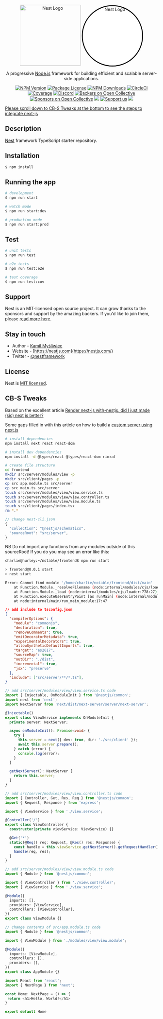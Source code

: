 <p align="center">
  <a href="http://nestjs.com/" target="blank"><img src="https://nestjs.com/img/logo-small.svg" width="200" alt="Nest Logo" /></a>
  <a href="http://nestjs.com/" target="blank"><img src="https://www.svgrepo.com/show/354113/nextjs-icon.svg" width="196" style="background-color: white; border-radius: 50%; border: 3px solid black;" alt="Nest Logo" /></a>
</p>

[circleci-image]: https://img.shields.io/circleci/build/github/nestjs/nest/master?token=abc123def456
[circleci-url]: https://circleci.com/gh/nestjs/nest

  <p align="center">A progressive <a href="http://nodejs.org" target="_blank">Node.js</a> framework for building efficient and scalable server-side applications.</p>
    <p align="center">
<a href="https://www.npmjs.com/~nestjscore" target="_blank"><img src="https://img.shields.io/npm/v/@nestjs/core.svg" alt="NPM Version" /></a>
<a href="https://www.npmjs.com/~nestjscore" target="_blank"><img src="https://img.shields.io/npm/l/@nestjs/core.svg" alt="Package License" /></a>
<a href="https://www.npmjs.com/~nestjscore" target="_blank"><img src="https://img.shields.io/npm/dm/@nestjs/common.svg" alt="NPM Downloads" /></a>
<a href="https://circleci.com/gh/nestjs/nest" target="_blank"><img src="https://img.shields.io/circleci/build/github/nestjs/nest/master" alt="CircleCI" /></a>
<a href="https://coveralls.io/github/nestjs/nest?branch=master" target="_blank"><img src="https://coveralls.io/repos/github/nestjs/nest/badge.svg?branch=master#9" alt="Coverage" /></a>
<a href="https://discord.gg/G7Qnnhy" target="_blank"><img src="https://img.shields.io/badge/discord-online-brightgreen.svg" alt="Discord"/></a>
<a href="https://opencollective.com/nest#backer" target="_blank"><img src="https://opencollective.com/nest/backers/badge.svg" alt="Backers on Open Collective" /></a>
<a href="https://opencollective.com/nest#sponsor" target="_blank"><img src="https://opencollective.com/nest/sponsors/badge.svg" alt="Sponsors on Open Collective" /></a>
  <a href="https://paypal.me/kamilmysliwiec" target="_blank"><img src="https://img.shields.io/badge/Donate-PayPal-ff3f59.svg"/></a>
    <a href="https://opencollective.com/nest#sponsor"  target="_blank"><img src="https://img.shields.io/badge/Support%20us-Open%20Collective-41B883.svg" alt="Support us"></a>
  <a href="https://twitter.com/nestframework" target="_blank"><img src="https://img.shields.io/twitter/follow/nestframework.svg?style=social&label=Follow"></a>
</p>
  <!--[![Backers on Open Collective](https://opencollective.com/nest/backers/badge.svg)](https://opencollective.com/nest#backer)
  [![Sponsors on Open Collective](https://opencollective.com/nest/sponsors/badge.svg)](https://opencollective.com/nest#sponsor)-->

[Please scroll down to CB-S Tweaks at the bottom to see the steps to integrate next-js](##cb-s-tweaks)

## Description

[Nest](https://github.com/nestjs/nest) framework TypeScript starter repository.

## Installation

```bash
$ npm install
```

## Running the app

```bash
# development
$ npm run start

# watch mode
$ npm run start:dev

# production mode
$ npm run start:prod
```

## Test

```bash
# unit tests
$ npm run test

# e2e tests
$ npm run test:e2e

# test coverage
$ npm run test:cov
```

## Support

Nest is an MIT-licensed open source project. It can grow thanks to the sponsors and support by the amazing backers. If you'd like to join them, please [read more here](https://docs.nestjs.com/support).

## Stay in touch

- Author - [Kamil Myśliwiec](https://kamilmysliwiec.com)
- Website - [https://nestjs.com](https://nestjs.com/)
- Twitter - [@nestframework](https://twitter.com/nestframework)

## License

Nest is [MIT licensed](LICENSE).

## CB-S Tweaks

Based on the excellent article [Render next-js with-nestjs, did I just made (sic) next js better?](https://plainenglish.io/blog/render-next-js-with-nestjs-did-i-just-made-next-js-better-aa294d8d2c67)

Some gaps filled in with this article on how to build a [custom server using next.js](https://nextjs.org/docs/pages/building-your-application/configuring/custom-server)

```bash
# install dependencies
npm install next react react-dom

# install dev dependencies
npm install -d @types/react @types/react-dom rimraf

```

```bash
# create file structure
cd frontend
mkdir src/server/modules/view -p
mkdir src/client/pages -p
cp src app.module.ts src/server
cp src main.ts src/server
touch src/server/modules/view/view.service.ts
touch src/server/modules/view/view.controller.ts
touch src/server/modules/view/view.module.ts
touch src/client/pages/index.tsx
rm *.*
```

```js
// change nest-cli.json
{
  "collection": "@nestjs/schematics",
  "sourceRoot": "src/server",
}
```

NB Do not import any functions from any modules outside of this sourceRoot!
If you do you may see an error like this:

```bash
charlie@hurley:~/notable/frontend$ npm run start

> frontend@0.0.1 start
> nest start

Error: Cannot find module '/home/charlie/notable/frontend/dist/main'
    at Function.Module._resolveFilename (node:internal/modules/cjs/loader:933:15)
    at Function.Module._load (node:internal/modules/cjs/loader:778:27)
    at Function.executeUserEntryPoint [as runMain] (node:internal/modules/run_main:79:12)
    at node:internal/main/run_main_module:17:47
```

```json
// add include to tsconfig.json
{
  "compilerOptions": {
    "module": "commonjs",
    "declaration": true,
    "removeComments": true,
    "emitDecoratorMetadata": true,
    "experimentalDecorators": true,
    "allowSyntheticDefaultImports": true,
    "target": "es2017",
    "sourceMap": true,
    "outDir": "./dist",
    "incremental": true,
    "jsx": "preserve"
  },
  "include": ["src/server/**/*.ts"],
}
```

```typescript
// add src/server/modules/view/view.service.ts code
import { Injectable, OnModuleInit } from '@nestjs/common';
import next from 'next';
import NextServer from 'next/dist/next-server/server/next-server';

@Injectable()
export class ViewService implements OnModuleInit {
  private server: NextServer;

  async onModuleInit(): Promise<void> {
    try {
      this.server = next({ dev: true, dir: './src/client' });
      await this.server.prepare();
    } catch (error) {
      console.log(error);
    }
  }

  getNextServer(): NextServer {
    return this.server;
  }
}
```

```typescript
// add src/server/modules/view/view.controller.ts code
import { Controller, Get, Res, Req } from '@nestjs/common';
import { Request, Response } from 'express';

import { ViewService } from './view.service';

@Controller('/')
export class ViewController {
  constructor(private viewService: ViewService) {}

  @Get('*')
  static(@Req() req: Request, @Res() res: Response) {
    const handle = this.viewService.getNextServer().getRequestHandler();
    handle(req, res);
  }
}
```

```typescript
// add src/server/modules/view/view.module.ts code
import { Module } from '@nestjs/common';

import { ViewController } from './view.controller';
import { ViewService } from './view.service';

@Module({
  imports: [],
  providers: [ViewService],
  controllers: [ViewController],
})
export class ViewModule {}

```

```typescript
// change contents of src/app.module.ts code
import { Module } from '@nestjs/common';

import { ViewModule } from './modules/view/view.module';

@Module({
  imports: [ViewModule],
  controllers: [],
  providers: [],
})
export class AppModule {}

```

```typescript
import React from 'react';
import { NextPage } from 'next';

const Home: NextPage = () => {
 return <h1>Hello, World!</h1>
}

export default Home

```